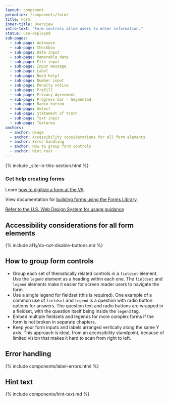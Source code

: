```yaml
---
layout: component
permalink: /components/form/
title: Form
inner-title: Overview
intro-text: "Form controls allow users to enter information."
status: use-deployed
sub-pages:
  - sub-page: Autosave
  - sub-page: Checkbox
  - sub-page: Date input
  - sub-page: Memorable date
  - sub-page: File input
  - sub-page: Input message
  - sub-page: Label
  - sub-page: Need help?
  - sub-page: Number input
  - sub-page: Penalty notice
  - sub-page: Prefill
  - sub-page: Privacy Agreement
  - sub-page: Progress bar - Segmented
  - sub-page: Radio button
  - sub-page: Select
  - sub-page: Statement of truth
  - sub-page: Text input
  - sub-page: Textarea
anchors:
  - anchor: Usage
  - anchor: Accessibility considerations for all form elements
  - anchor: Error handling
  - anchor: How to group form controls
  - anchor: Hint text
---
```


{% include _site-in-this-section.html %}

<va-summary-box>
  <h3 slot="headline">Get help creating forms</h3>
  <p>
    Learn <a href="https://depo-platform-documentation.scrollhelp.site/developer-docs/a-guide-to-digitizing-va-forms">how to digitize a form at the VA</a>.
  </p>
  <p>
    View documentation for <a href="{{ site.forms_system_link }}">building forms using the Forms Library</a>.
  </p>
</va-summary-box>

<a class="vads-c-action-link--blue" href="https://designsystem.digital.gov/components/form/">Refer to the U.S. Web Design System for usage guidance</a>

## Accessibility considerations for all form elements

{% include a11y/do-not-disable-buttons.md %}

## How to group form controls

* Group each set of thematically related controls in a `fieldset` element. Use the `legend` element as a heading within each one. The `fieldset` and `legend` elements make it easier for screen reader users to navigate the form.
* Use a single legend for fieldset (this is required). One example of a common use of `fieldset` and `legend` is a question with radio button options for answers. The question text and radio buttons are wrapped in a fieldset, with the question itself being inside the `legend` tag.
* Embed multiple fieldsets and legends for more complex forms if the form is not broken in separate chapters.
* Keep your form inputs and labels arranged vertically along the same Y axis. This approach is ideal, from an accessibility standpoint, because of limited vision that makes it hard to scan from right to left.

## Error handling

{% include components/label-errors.html %}

## Hint text

{% include components/hint-text.md %}